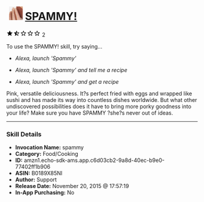 # &nbsp;<img src="skill_icon" alt="SPAMMY! icon" width="36"> [SPAMMY!](http://alexa.amazon.com/#skills/amzn1.echo-sdk-ams.app.c6d03cb2-9a8d-40ec-b9e0-77402ff1b906)
![1.5 stars](../../images/ic_star_black_18dp_1x.png)![1.5 stars](../../images/ic_star_half_black_18dp_1x.png)![1.5 stars](../../images/ic_star_border_black_18dp_1x.png)![1.5 stars](../../images/ic_star_border_black_18dp_1x.png)![1.5 stars](../../images/ic_star_border_black_18dp_1x.png) 2

To use the SPAMMY! skill, try saying...

* *Alexa, launch 'Spammy'*

* *Alexa, launch 'Spammy' and tell me a recipe*

* *Alexa, launch 'Spammy' and get a recipe*

Pink, versatile deliciousness.  It?s perfect fried with eggs and wrapped like sushi and has made its way into countless dishes worldwide. But what other undiscovered possibilities does it have to bring more porky goodness into your life? Make sure you have SPAMMY ?she?s never out of ideas.

***

### Skill Details

* **Invocation Name:** spammy
* **Category:** Food/Cooking
* **ID:** amzn1.echo-sdk-ams.app.c6d03cb2-9a8d-40ec-b9e0-77402ff1b906
* **ASIN:** B0189X85NI
* **Author:** Support
* **Release Date:** November 20, 2015 @ 17:57:19
* **In-App Purchasing:** No
